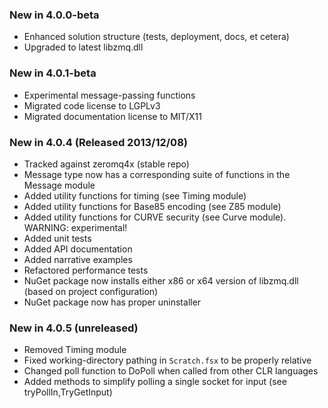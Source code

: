 ### New in 4.0.0-beta
* Enhanced solution structure (tests, deployment, docs, et cetera)
* Upgraded to latest libzmq.dll

### New in 4.0.1-beta
* Experimental message-passing functions
* Migrated code license to LGPLv3
* Migrated documentation license to MIT/X11

### New in 4.0.4 (Released 2013/12/08)
* Tracked against zeromq4x (stable repo)
* Message type now has a corresponding suite of functions in the Message module
* Added utility functions for timing (see Timing module)
* Added utility functions for Base85 encoding (see Z85 module)
* Added utility functions for CURVE security (see Curve module). WARNING: experimental!
* Added unit tests
* Added API documentation
* Added narrative examples
* Refactored performance tests
* NuGet package now installs either x86 or x64 version of libzmq.dll (based on project configuration)
* NuGet package now has proper uninstaller

### New in 4.0.5 (unreleased)
* Removed Timing module
* Fixed working-directory pathing in `Scratch.fsx` to be properly relative
* Changed poll function to DoPoll when called from other CLR languages
* Added methods to simplify polling a single socket for input (see tryPollIn,TryGetInput)
